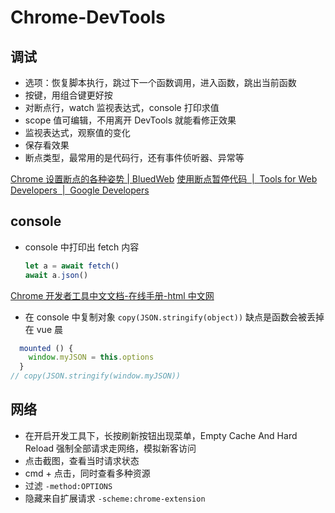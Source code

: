 # Chrome-DevTools

## 调试
- 选项：恢复脚本执行，跳过下一个函数调用，进入函数，跳出当前函数
- 按键，用组合键更好按
- 对断点行，watch 监视表达式，console 打印求值
- scope 值可编辑，不用离开 DevTools 就能看修正效果
- 监视表达式，观察值的变化
- 保存看效果
- 断点类型，最常用的是代码行，还有事件侦听器、异常等

[Chrome 设置断点的各种姿势 | BluedWeb](https://web.blued.cn/2017/08/10/chrome%25E8%25AE%25BE%25E7%25BD%25AE%25E6%2596%25AD%25E7%2582%25B9%25E7%259A%2584%25E5%2590%2584%25E7%25A7%258D%25E5%25A7%25BF%25E5%258A%25BF/)
[使用断点暂停代码  |  Tools for Web Developers  |  Google Developers](https://developers.google.com/web/tools/chrome-devtools/javascript/breakpoints?hl=zh-cn#exceptions)

## console
- console 中打印出 fetch 内容
  ```js
  let a = await fetch()
  await a.json()
  ```

[Chrome 开发者工具中文文档-在线手册-html 中文网](https://www.html.cn/doc/chrome-devtools/)

- 在 console 中复制对象
 `copy(JSON.stringify(object))`
 缺点是函数会被丢掉
在 vue 晨
```js
  mounted () {
    window.myJSON = this.options
  }
// copy(JSON.stringify(window.myJSON))
```

## 网络
- 在开启开发工具下，长按刷新按钮出现菜单，Empty Cache And Hard Reload 强制全部请求走网络，模拟新客访问
- 点击截图，查看当时请求状态
- cmd + 点击，同时查看多种资源
- 过滤 `-method:OPTIONS`
- 隐藏来自扩展请求 `-scheme:chrome-extension`
